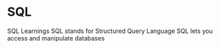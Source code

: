 # SQL
SQL Learnings
SQL stands for Structured Query Language
SQL lets you access and manipulate databases
